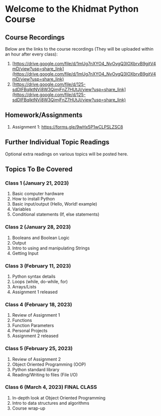 # Welcome to the Khidmat Python Course

## Course Recordings

Below are the links to the course recordings (They will be uploaded within an hour after every class):
  1. [https://drive.google.com/file/d/1mUg7nXYO4_NyOvgQ3IOXbrvB9gjtV4mD/view?usp=share_link](https://drive.google.com/file/d/1mUg7nXYO4_NyOvgQ3IOXbrvB9gjtV4mD/view?usp=share_link)
  2. [https://drive.google.com/file/d/125-sdDlFBqlktNVi8W3QjmjFnZ7HUtJj/view?usp=share_link](https://drive.google.com/file/d/125-sdDlFBqlktNVi8W3QjmjFnZ7HUtJj/view?usp=share_link)

## Homework/Assignments
 1. Assignment 1: https://forms.gle/9wHx5P1wCLPSLZSC8

## Further Individual Topic Readings
  Optional extra readings on various topics will be posted here.

## Topics To Be Covered
### Class 1 (January 21, 2023)
1. Basic computer hardware
2. How to install Python
3. Basic input/output (Hello, World! example)
4. Variables
5. Conditional statements (If, else statements)

### Class 2 (January 28, 2023)
1. Booleans and Boolean Logic
2. Output
3. Intro to using and manipulating Strings
4. Getting Input

### Class 3 (February 11, 2023)
1. Python syntax details
2. Loops (while, do-while, for)
3. Arrays/Lists
4. Assignment 1 released

### Class 4 (February 18, 2023)
1. Review of Assignment 1
2. Functions
3. Function Parameters
4. Personal Projects
5. Assignment 2 released

### Class 5 (February 25, 2023)
1. Review of Assignment 2
2. Object Oriented Programming (OOP)
3. Python standard library
4. Reading/Writing to files (File I/O)

### Class 6 (March 4, 2023) FINAL CLASS
1. In-depth look at Object Oriented Programming
2. Intro to data structures and algorithms
3. Course wrap-up
